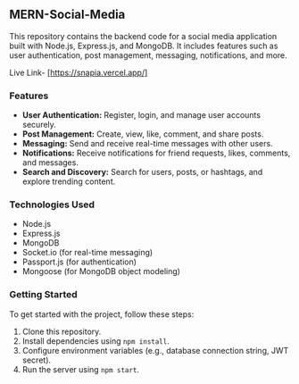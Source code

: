 ## MERN-Social-Media

This repository contains the backend code for a social media application built with Node.js, Express.js, and MongoDB. It includes features such as user authentication, post management, messaging, notifications, and more.


Live Link-    [https://snapia.vercel.app/]


### Features

- **User Authentication:** Register, login, and manage user accounts securely.
- **Post Management:** Create, view, like, comment, and share posts.
- **Messaging:** Send and receive real-time messages with other users.
- **Notifications:** Receive notifications for friend requests, likes, comments, and messages.
- **Search and Discovery:** Search for users, posts, or hashtags, and explore trending content.


### Technologies Used

- Node.js
- Express.js
- MongoDB
- Socket.io (for real-time messaging)
- Passport.js (for authentication)
- Mongoose (for MongoDB object modeling)


### Getting Started

To get started with the project, follow these steps:

1. Clone this repository.
2. Install dependencies using `npm install`.
3. Configure environment variables (e.g., database connection string, JWT secret).
4. Run the server using `npm start`.

